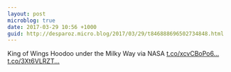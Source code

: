 ```yaml
---
layout: post
microblog: true
date: 2017-03-29 10:56 +1000
guid: http://desparoz.micro.blog/2017/03/29/t846888696502734848.html
---
```

King of Wings Hoodoo under the Milky Way  via NASA [t.co/xcvCBoPo6...](https://t.co/xcvCBoPo68) [t.co/3Xt6VLRZT...](https://t.co/3Xt6VLRZTI)
